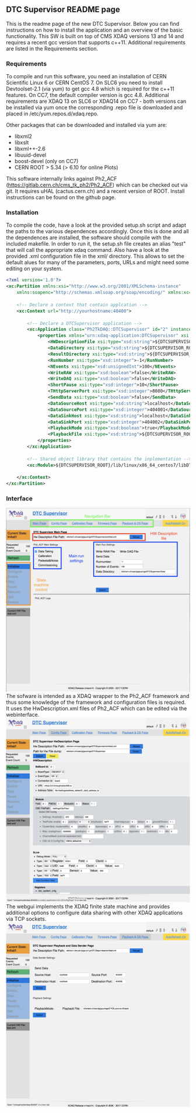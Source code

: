 ## DTC Supervisor README page

This is the readme page of the new DTC Supervisor. Below you can find instructions on how to install the application and an overview of the basic functionality. This SW is built on top of CMS XDAQ versions 13 and 14 and requires a recent gcc version that supports c++11. Additional requirements are listed in the Requirements section.

### Requirements

To compile and run this software, you need an installation of CERN Scientific Linux 6 or CERN CentOS 7. On SLC6 you need to install Devtoolset-2.1 (via yum) to get gcc 4.8 which is required for the c++11 features. On CC7, the default compiler version is gcc 4.8. Additional requirements are XDAQ 13 on SLC6 or XDAQ14 on CC7 - both versions can be installed via yum once the corresponding .repo file is downloaded and placed in /etc/yum.repos.d/xdaq.repo.

Other packages that can be downloaded and installed via yum are:

* libxml2
* libxslt
* libxml++-2.6
* libuuid-devel
* boost-devel (only on CC7)
* CERN ROOT > 5.34 (> 6.10 for online Plots)

This software internally links against Ph2_ACF (https://gitlab.cern.ch/cms_tk_ph2/Ph2_ACF) which can be checked out via git. It requires uHAL (cactus.cern.ch) and a recent version of ROOT. Install instructions can be found on the github page.

### Installation

To compile the code, have a look at the provided setup.sh script and adapt the paths to the various dependences accordingly. Once this is done and all the dependences are installed, the software should compile with the included makefile. In order to run it, the setup.sh file creates an alias "test" that will call the appropriate xdaq command. Also have a look at the provided .xml configuration file in the xml/ directory. This allows to set the default alues for many of the parameters, ports, URLs and might need some editing on your system. 

```xml
<?xml version='1.0'?>
<xc:Partition xmlns:xsi="http://www.w3.org/2001/XMLSchema-instance"
    xmlns:soapenc="http://schemas.xmlsoap.org/soap/encoding/" xmlns:xc="http://xdaq.web.cern.ch/xdaq/xsd/2004/XMLConfiguration-30">

    <!-- Declare a context that contain applcation -->
    <xc:Context url="http://yourhostname:40400">

        <!-- Declare a DTCSupervisor application -->
        <xc:Application class="Ph2TkDAQ::DTCSupervisor" id="2" instance="0" network="local">
            <properties xmlns="urn:xdaq-application:DTCSupervisor" xsi:type="soapenc:Struct">
                <HWDescriptionFile xsi:type="xsd:string">${DTCSUPERVISOR_ROOT}/xml/HWDescription.xml</HWDescriptionFile>
                <DataDirectory xsi:type="xsd:string">${DTCSUPERVISOR_ROOT}/Data/</DataDirectory>
                <ResultDirectory xsi:type="xsd:string">${DTCSUPERVISOR_ROOT}/Results/</ResultDirectory>
                <RunNumber xsi:type="xsd:integer">-1</RunNumber>
                <NEvents xsi:type="xsd:unsignedInt">100</NEvents>
                <WriteRAW xsi:type="xsd:boolean">false</WriteRAW>
                <WriteDAQ xsi:type="xsd:boolean">false</WriteDAQ>
                <ShortPause xsi:type="xsd:integer">10</ShortPause>
                <THttpServerPort xsi:type="xsd:integer">8080</THttpServerPort>
                <SendData xsi:type="xsd:boolean">false</SendData>
                <DataSourceHost xsi:type="xsd:string">localhost</DataSourceHost>
                <DataSourcePort xsi:type="xsd:integer">404001</DataSourcePort>
                <DataSinkHost xsi:type="xsd:string">localhost</DataSinkHost>
                <DataSinkPort xsi:type="xsd:integer">404002</DataSinkPort>
                <PlaybackMode xsi:type="xsd:boolean">true</PlaybackMode>
                <PlaybackFile xsi:type="xsd:string">${DTCSUPERVISOR_ROOT}/Data/</PlaybackFile>
            </properties>
        </xc:Application>

        <!-- Shared object library that contains the inplementation -->
        <xc:Module>${DTCSUPERVISOR_ROOT}/lib/linux/x86_64_centos7/libDTCSupervisor.so</xc:Module>

    </xc:Context>
</xc:Partition>
```

### Interface
![User Interface](/fig/DTC_Main.jpg "Main Page")
The sofware is intended as a XDAQ wrapper to the Ph2_ACF framework and thus some knowledge of the framework and configuration files is required. It uses the HwDescription.xml files of Ph2_ACF which can be edited via the webinterface.
![User Interface](/fig/DTC_config.jpg "Config Page")
The webgui implements the XDAQ finite state machine and provides additional options to configure data sharing with other XDAQ applications via TCP sockets.
![User Interface](/fig/DTC_DS.jpg "Data sending and Playback Page")

